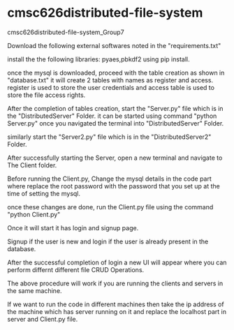 # cmsc626distributed-file-system
cmsc626distributed-file-system_Group7

Download the following external softwares noted in the "requirements.txt"

install the the following libraries:
pyaes,pbkdf2
using pip install.

once the mysql is downloaded, proceed with the table creation as shown in "database.txt"
it will create 2 tables with names as register and access.
register is used to store the user credentials and access table is used to store the file access rights.

After the completion of tables creation, start the "Server.py" file which is in the "DistributedServer" Folder.
it can be started using command "python Server.py" once you navigated the terminal into "DistributedServer" Folder.

similarly start the "Server2.py" file which is in the "DistributedServer2" Folder.

After successfully starting the Server, open a new terminal and navigate to The Client folder.

Before running the Client.py, Change the mysql details in the code part where replace the root password with the password that you set up at the time of setting the mysql.

once these changes are done, run the Client.py file using the command "python Client.py"

Once it will start it has login and signup page.

Signup if the user is new and login if the user is already present in the database.

After the successful completion of login a new UI will appear where you can perform differnt different file CRUD Operations.


The above procedure will work if you are running the clients and servers in the same machine.

If we want to run the code in different machines then take the ip address of the machine which has server running on it and replace the localhost part in server and Client.py file.


